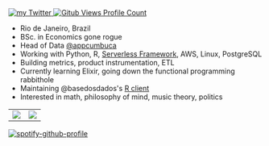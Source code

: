 <div>
  <a href="https://twitter.com/pedroocava">
    <img src="https://img.shields.io/badge/Twitter-@pedroocava-1DA1F2" alt="my Twitter" />
  </a>
  <a href="https://github.com/pedroocava">
    <img src="https://komarev.com/ghpvc/?username=pedrocava&color=24292e&style=flat&label=Profile+Views" alt="Gitub Views Profile Count" />
  </a>
</div>

- Rio de Janeiro, Brazil
- BSc. in Economics gone rogue
- Head of Data [@appcumbuca](https://github.com/appcumbuca)
- Working with Python, R, [Serverless Framework](https://www.serverless.com/), AWS, Linux, PostgreSQL
- Building metrics, product instrumentation, ETL
- Currently learning Elixir, going down the functional programming rabbithole
- Maintaining @basedosdados's [R client](https://github.com/basedosdados/mais)
- Interested in math, philosophy of mind, music theory, politics

<table>
  <tr>
    <td align="center" style="padding=0;width=50%;">
      <img align="center" style="padding=0;" src="https://github-readme-stats.vercel.app/api?username=pedrocava&show_icons=true&theme=default&count_private=true&hide_border=true&icon_color=41B883&title_color=41B883&text_color=34495E&bg_color=00000000" />
    </td>
    <td align="center" style="padding=0;width=50%;">
      <img align="center" style="padding=0;" src="https://github-readme-stats.vercel.app/api/top-langs/?username=pedrocava&hide=html,tex,jupyter%20notebook&layout=compact&hide_border=true&icon_color=41B883&title_color=41B883&text_color=34495E&bg_color=00000000" />
    </td>
  </tr>
</table>

[![spotify-github-profile](https://spotify-github-profile.vercel.app/api/view?uid=12176333473&cover_image=true&theme=novatorem&bar_color=3e613d&bar_color_cover=false)](https://spotify-github-profile.vercel.app/api/view?uid=12176333473&redirect=true)

